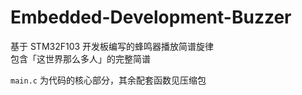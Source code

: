 # Embedded-Development-Buzzer
基于 STM32F103 开发板编写的蜂鸣器播放简谱旋律<br>
包含「这世界那么多人」的完整简谱

`main.c` 为代码的核心部分，其余配套函数见压缩包

